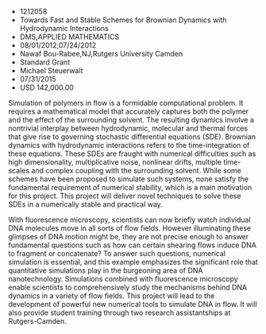 
* 1212058
* Towards Fast and Stable Schemes for Brownian Dynamics with Hydrodynamic Interactions
* DMS,APPLIED MATHEMATICS
* 08/01/2012,07/24/2012
* Nawaf Bou-Rabee,NJ,Rutgers University Camden
* Standard Grant
* Michael Steuerwalt
* 07/31/2015
* USD 142,000.00

Simulation of polymers in flow is a formidable computational problem. It
requires a mathematical model that accurately captures both the polymer and the
effect of the surrounding solvent. The resulting dynamics involve a nontrivial
interplay between hydrodynamic, molecular and thermal forces that give rise to
governing stochastic differential equations (SDE). Brownian dynamics with
hydrodynamic interactions refers to the time-integration of these equations.
These SDEs are fraught with numerical difficulties such as high dimensionality,
multiplicative noise, nonlinear drifts, multiple time-scales and complex
coupling with the surrounding solvent. While some schemes have been proposed to
simulate such systems, none satisfy the fundamental requirement of numerical
stability, which is a main motivation for this project. This project will
deliver novel techniques to solve these SDEs in a numerically stable and
practical way.

With fluorescence microscopy, scientists can now briefly watch individual DNA
molecules move in all sorts of flow fields. However illuminating these glimpses
of DNA motion might be, they are not precise enough to answer fundamental
questions such as how can certain shearing flows induce DNA to fragment or
concatenate? To answer such questions, numerical simulation is essential, and
this example emphasizes the significant role that quantitative simulations play
in the burgeoning area of DNA nanotechnology. Simulations combined with
fluorescence microscopy enable scientists to comprehensively study the
mechanisms behind DNA dynamics in a variety of flow fields. This project will
lead to the development of powerful new numerical tools to simulate DNA in flow.
It will also provide student training through two research assistantships at
Rutgers-Camden.
